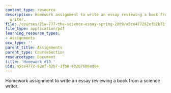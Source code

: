 ```yaml
---
content_type: resource
description: Homework assignment to write an essay reviewing a book from a science
  writer.
file: /courses/21w-777-the-science-essay-spring-2009/a5ce477262efb2b71fb86b2076b6ed04_MIT21W_777s09_assn11_hw13.pdf
file_type: application/pdf
learning_resource_types:
- Assignments
ocw_type: ''
parent_title: Assignments
parent_type: CourseSection
resourcetype: Document
title: 'Homework #13 '
uid: a5ce4772-62ef-b2b7-1fb8-6b2076b6ed04
---
```

Homework assignment to write an essay reviewing a book from a science writer.

